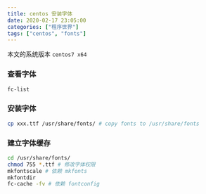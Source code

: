 ```yaml
---
title: centos 安装字体
date: 2020-02-17 23:05:00
categories: ["程序世界"]
tags: ["centos", "fonts"]
---
```

本文的系统版本 `centos7 x64`

### 查看字体
```bash
fc-list
```

### 安装字体
```bash
cp xxx.ttf /usr/share/fonts/ # copy fonts to /usr/share/fonts
```

### 建立字体缓存
```bash
cd /usr/share/fonts/
chmod 755 *.ttf # 修改字体权限
mkfontscale # 依赖 mkfonts
mkfontdir
fc-cache -fv # 依赖 fontconfig
```
